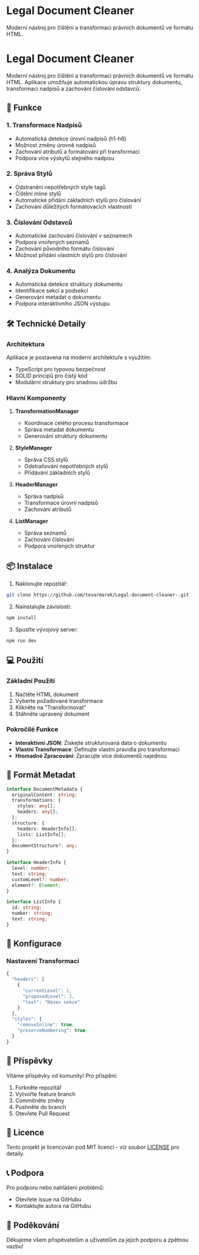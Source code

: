 # Legal Document Cleaner

Moderní nástroj pro čištění a transformaci právních dokumentů ve formátu HTML.
# Legal Document Cleaner

Moderní nástroj pro čištění a transformaci právních dokumentů ve formátu HTML. Aplikace umožňuje automatickou úpravu struktury dokumentu, transformaci nadpisů a zachování číslování odstavců.

## 🚀 Funkce

### 1. Transformace Nadpisů
- Automatická detekce úrovní nadpisů (h1-h6)
- Možnost změny úrovně nadpisů
- Zachování atributů a formátování při transformaci
- Podpora více výskytů stejného nadpisu

### 2. Správa Stylů
- Odstranění nepotřebných style tagů
- Čištění inline stylů
- Automatické přidání základních stylů pro číslování
- Zachování důležitých formátovacích vlastností

### 3. Číslování Odstavců
- Automatické zachování číslování v seznamech
- Podpora vnořených seznamů
- Zachování původního formátu číslování
- Možnost přidání vlastních stylů pro číslování

### 4. Analýza Dokumentu
- Automatická detekce struktury dokumentu
- Identifikace sekcí a podsekcí
- Generování metadat o dokumentu
- Podpora interaktivního JSON výstupu

## 🛠️ Technické Detaily

### Architektura
Aplikace je postavena na moderní architektuře s využitím:
- TypeScript pro typovou bezpečnost
- SOLID principů pro čistý kód
- Modulární struktury pro snadnou údržbu

### Hlavní Komponenty
1. **TransformationManager**
   - Koordinace celého procesu transformace
   - Správa metadat dokumentu
   - Generování struktury dokumentu

2. **StyleManager**
   - Správa CSS stylů
   - Odstraňování nepotřebných stylů
   - Přidávání základních stylů

3. **HeaderManager**
   - Správa nadpisů
   - Transformace úrovní nadpisů
   - Zachování atributů

4. **ListManager**
   - Správa seznamů
   - Zachování číslování
   - Podpora vnořených struktur

## 📦 Instalace

1. Naklonujte repozitář:
```bash
git clone https://github.com/tesarmarek/Legal-document-cleaner-.git
```

2. Nainstalujte závislosti:
```bash
npm install
```

3. Spusťte vývojový server:
```bash
npm run dev
```

## 💻 Použití

### Základní Použití
1. Načtěte HTML dokument
2. Vyberte požadované transformace
3. Klikněte na "Transformovat"
4. Stáhněte upravený dokument

### Pokročilé Funkce
- **Interaktivní JSON**: Získejte strukturovaná data o dokumentu
- **Vlastní Transformace**: Definujte vlastní pravidla pro transformaci
- **Hromadné Zpracování**: Zpracujte více dokumentů najednou

## 📝 Formát Metadat

```typescript
interface DocumentMetadata {
  originalContent: string;
  transformations: {
    styles: any[];
    headers: any[];
  };
  structure: {
    headers: HeaderInfo[];
    lists: ListInfo[];
  };
  documentStructure?: any;
}

interface HeaderInfo {
  level: number;
  text: string;
  customLevel?: number;
  element?: Element;
}

interface ListInfo {
  id: string;
  number: string;
  text: string;
}
```

## 🔧 Konfigurace

### Nastavení Transformací
```typescript
{
  "headers": [
    {
      "currentLevel": 1,
      "proposedLevel": 2,
      "text": "Název sekce"
    }
  ],
  "styles": {
    "removeInline": true,
    "preserveNumbering": true
  }
}
```

## 🤝 Příspěvky

Vítáme příspěvky od komunity! Pro přispění:
1. Forkněte repozitář
2. Vytvořte feature branch
3. Commitněte změny
4. Pushněte do branch
5. Otevřete Pull Request

## 📄 Licence

Tento projekt je licencován pod MIT licencí - viz soubor [LICENSE](LICENSE) pro detaily.

## 📞 Podpora

Pro podporu nebo nahlášení problémů:
- Otevřete issue na GitHubu
- Kontaktujte autora na GitHubu

## 🙏 Poděkování

Děkujeme všem přispěvatelům a uživatelům za jejich podporu a zpětnou vazbu!